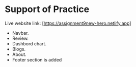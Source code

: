 # Support of Practice
Live website link: [https://assignment9new-hero.netlify.app]
* Navbar.
* Review.
* Dashbord chart.
* Blogs.
* About.
* Footer section is added
